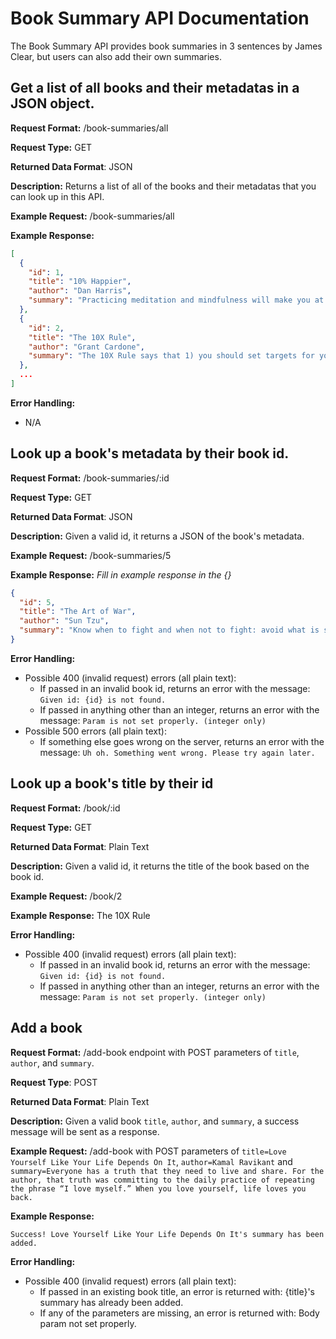 # Book Summary API Documentation
The Book Summary API provides book summaries in 3 sentences by James Clear, but users can also
add their own summaries.

## Get a list of all books and their metadatas in a JSON object.
**Request Format:** /book-summaries/all

**Request Type:** GET

**Returned Data Format**: JSON

**Description:** Returns a list of all of the books and their metadatas that you can look up in this API.


**Example Request:** /book-summaries/all

**Example Response:**
```json
[
  {
    "id": 1,
    "title": "10% Happier",
    "author": "Dan Harris",
    "summary": "Practicing meditation and mindfulness will make you at least 10 percent happier.     Being mindful doesn’t change the problems in your life, but mindfulness does help you respond     to your problems rather than react to them. Mindfulness helps you realize that striving for     success is fine as long as you accept that the outcome is outside your control."
  },
  {
    "id": 2,
    "title": "The 10X Rule",
    "author": "Grant Cardone",
    "summary": "The 10X Rule says that 1) you should set targets for yourself that are 10X greater     than what you believe you can achieve and 2) you should take actions that are 10X greater than     what you believe are necessary to achieve your goals. The biggest mistake most people make in     life is not setting goals high enough. Taking massive action is the only way to fulfill your     true potential."
  },
  ...
]
```

**Error Handling:**
- N/A

## Look up a book's metadata by their book id.
**Request Format:** /book-summaries/:id

**Request Type:** GET

**Returned Data Format**: JSON

**Description:** Given a valid id, it returns a JSON of the book's metadata.

**Example Request:** /book-summaries/5

**Example Response:**
*Fill in example response in the {}*

```json
{
  "id": 5,
  "title": "The Art of War",
  "author": "Sun Tzu",
  "summary": "Know when to fight and when not to fight: avoid what is strong and strike at what     is weak. Know how to deceive the enemy: appear weak when you are strong, and strong when you     are weak. Know your strengths and weaknesses: if you know the enemy and know yourself, you     need not fear the result of a hundred battles."
}
```

**Error Handling:**
- Possible 400 (invalid request) errors (all plain text):
  - If passed in an invalid book id, returns an error with the message: `Given id: {id} is not found.`
  - If passed in anything other than an integer, returns an error with the message: `Param is not set properly. (integer only)`
- Possible 500 errors (all plain text):
  - If something else goes wrong on the server, returns an error with the message: `Uh oh. Something went wrong. Please try again later.`

## Look up a book's title by their id
**Request Format:** /book/:id

**Request Type:** GET

**Returned Data Format**: Plain Text

**Description:** Given a valid id, it returns the title of the book based on the book id.

**Example Request:** /book/2

**Example Response:**
The 10X Rule

**Error Handling:**
- Possible 400 (invalid request) errors (all plain text):
  - If passed in an invalid book id, returns an error with the message: `Given id: {id} is not found.`
  - If passed in anything other than an integer, returns an error with the message: `Param is not set properly. (integer only)`

## Add a book
**Request Format:** /add-book endpoint with POST parameters of `title`, `author`, and `summary`.

**Request Type**: POST

**Returned Data Format**: Plain Text

**Description:** Given a valid book `title`, `author`, and `summary`, a success message will be sent as a response.

**Example Request:** /add-book with POST parameters of `title=Love Yourself Like Your Life Depends On It`, `author=Kamal Ravikant` and `summary=Everyone has a truth that they need to live and share. For the author, that truth was committing to the daily practice of repeating the phrase “I love myself.” When you love yourself, life loves you back.`

**Example Response:**
```
Success! Love Yourself Like Your Life Depends On It's summary has been added.
```

**Error Handling:**
- Possible 400 (invalid request) errors (all plain text):
  - If passed in an existing book title, an error is returned with: {title}'s summary has already been added.
  - If any of the parameters are missing, an error is returned with: Body param not set properly.
